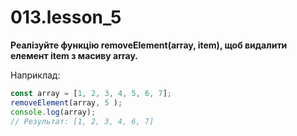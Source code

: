 # 013.lesson_5

**Реалізуйте функцію removeElement(array, item), щоб видалити елемент item з масиву array.**

Наприклад:

```javascript
const array = [1, 2, 3, 4, 5, 6, 7];
removeElement(array, 5 );
console.log(array);
// Результат: [1, 2, 3, 4, 6, 7]
```
